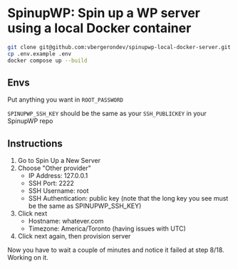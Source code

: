 # SpinupWP: Spin up a WP server using a local Docker container

```bash
git clone git@github.com:vbergerondev/spinupwp-local-docker-server.git
cp .env.example .env
docker compose up --build
```

## Envs
Put anything you want in `ROOT_PASSWORD`

`SPINUPWP_SSH_KEY` should be the same as your `SSH_PUBLICKEY` in your SpinupWP repo

## Instructions
1. Go to Spin Up a New Server
2. Choose "Other provider"
   - IP Address: 127.0.0.1
   - SSH Port: 2222
   - SSH Username: root
   - SSH Authentication: public key (note that the long key you see must be the same as SPINUPWP_SSH_KEY)
3. Click next
   - Hostname: whatever.com
   - Timezone: America/Toronto (having issues with UTC)
4. Click next again, then provision server

Now you have to wait a couple of minutes and notice it failed at step 8/18. Working on it.